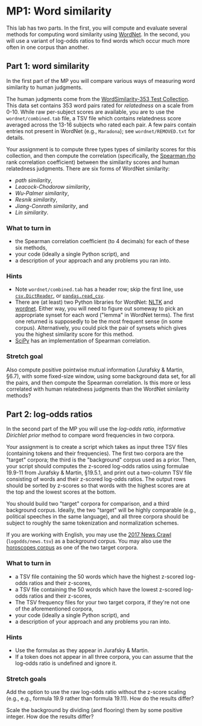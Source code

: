 # MP1: Word similarity

This lab has two parts.
In the first, you will compute and evaluate several methods for computing word similarity using [WordNet](https://wordnet.princeton.edu/).
In the second, you will use a variant of log-odds ratios to find words which occur much more often in one corpus than another.

## Part 1: word similarity

In the first part of the MP you will compare various ways of measuring word similarity to human judgments.

The human judgments come from the [WordSimilarity-353 Test Collection](http://www.cs.technion.ac.il/~gabr/resources/data/wordsim353/).
This data set contains 353 word pairs rated for _relatedness_ on a scale from 0-10.
While raw per-subject scores are available, you are to use the `wordnet/combined.tab` file, a TSV file which contains relatedness score averaged across the 13-16 subjects who rated each pair.
A few pairs contain entries not present in WordNet (e.g., `Maradona`); see `wordnet/REMOVED.txt` for details.

Your assignment is to compute three types types of similarity scores for this collection, and then compute the correlation (specifically, the [Spearman rho](https://en.wikipedia.org/wiki/Spearman%27s_rank_correlation_coefficient) rank correlation coefficient) between the similarity scores and human relatedness judgments.
There are six forms of WordNet similarity:

* _path similarity_,
* _Leacock-Chodorow similarity_,
* _Wu-Palmer similarity_,
* _Resnik similarity_,
* _Jiang-Conrath similarity_, and
* _Lin similarity_.

### What to turn in

* the Spearman correlation coefficient (to 4 decimals) for each of these six methods,
* your code (ideally a single Python script), and
* a description of your approach and any problems you ran into.

### Hints

* Note `wordnet/combined.tab` has a header row; skip the first line, use [`csv.DictReader`](https://docs.python.org/3/library/csv.html#csv.DictReader),
  or [`pandas.read_csv`](https://pandas.pydata.org/pandas-docs/stable/reference/api/pandas.read_csv.html).
* There are (at least) two Python libraries for WordNet:
  [NLTK](http://www.nltk.org/) and [wordnet](https://github.com/alvations/wordnet).
  Either way, you will need to figure out someway to pick an appropriate synset for each word ("lemma" in WordNet terms).
  The first one returned is supposedly to be the most frequent sense (in some corpus).
  Alternatively, you could pick the pair of synsets which gives you the highest similarity score for this method.
* [SciPy](https://www.scipy.org/) has an implementation of Spearman correlation.

### Stretch goal

Also compute positive pointwise mutual information (Jurafsky &amp; Martin, &sect;6.7), with some fixed-size window, using some background data set, for all the pairs, and then compute the Spearman correlation.
Is this more or less correlated with human relatedness judgments than the WordNet similarity methods?

## Part 2: log-odds ratios

In the second part of the MP you will use the _log-odds ratio, informative Dirichlet prior_ method to compare word frequencies in two corpora.

Your assignment is to create a script which takes as input three TSV files (containing tokens and their frequencies).
The first two corpora are the "target" corpora; the third is the "background" corpus used as a prior.
Then, your script should computes the z-scored log-odds ratios using formulae 19.9-11 from Jurafsky &amp; Martin, &sect;19.5.1,
and print out a two-column TSV file consisting of words and their z-scored log-odds ratios.
The output rows should be sorted by z-scores so that words with the highest scores are at the top and the lowest scores at the bottom.

You should build two "target" corpora for comparison, and a third background corpus.
Ideally, the two "target" will be highly comparable (e.g., political speeches in the same language), and all three corpora should be subject to roughly the same tokenization and normalization schemes.

If you are working with English, you may use the [2017 News Crawl](https://github.com/language-technology-GC/frequency-distributions/blob/master/frequencies/news.2017-1.tsv) (`logodds/news.tsv`) as a background corpus. You may also use the [horoscopes corpus](https://github.com/language-technology-GC/frequency-distributions/blob/master/frequencies/horoscopes-1.tsv) as one of the two target corpora.

### What to turn in

* a TSV file containing the 50 words which have the highest z-scored log-odds ratios and their z-scores,
* a TSV file containing the 50 words which have the lowest z-scored log-odds ratios and their z-scores,
* The TSV frequency files for your two target corpora, if they're not one of the aforementioned corpora,
* your code (ideally a single Python script), and
* a description of your approach and any problems you ran into.

### Hints

* Use the formulas as they appear in Jurafsky &amp; Martin.
* If a token does not appear in all three corpora, you can assume that the log-odds ratio is undefined and ignore it.

### Stretch goals

Add the option to use the raw log-odds ratio without the z-score scaling (e.g., e.g., formula 19.9 rather than formula 19.11).
How do the results differ?

Scale the background by dividing (and flooring) them by some positive integer.
How doe the results differ?
